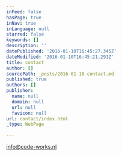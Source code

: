 ```yaml
---
inFeed: false
hasPage: true
inNav: true
inLanguage: null
starred: false
keywords: []
description: ''
datePublished: '2016-01-10T16:45:27.345Z'
dateModified: '2016-01-10T16:45:21.291Z'
title: contact
author: []
sourcePath: _posts/2016-01-10-contact.md
published: true
authors: []
publisher:
  name: null
  domain: null
  url: null
  favicon: null
url: contact/index.html
_type: WebPage

---
```

info@code-works.nl